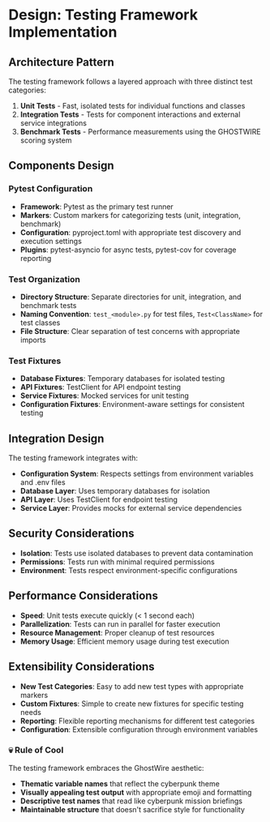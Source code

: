 <!-- OPENSPEC:START -->
# Design: Testing Framework Implementation

## Architecture Pattern
The testing framework follows a layered approach with three distinct test categories:

1. **Unit Tests** - Fast, isolated tests for individual functions and classes
2. **Integration Tests** - Tests for component interactions and external service integrations
3. **Benchmark Tests** - Performance measurements using the GHOSTWIRE scoring system

## Components Design

### Pytest Configuration
- **Framework**: Pytest as the primary test runner
- **Markers**: Custom markers for categorizing tests (unit, integration, benchmark)
- **Configuration**: pyproject.toml with appropriate test discovery and execution settings
- **Plugins**: pytest-asyncio for async tests, pytest-cov for coverage reporting

### Test Organization
- **Directory Structure**: Separate directories for unit, integration, and benchmark tests
- **Naming Convention**: `test_<module>.py` for test files, `Test<ClassName>` for test classes
- **File Structure**: Clear separation of test concerns with appropriate imports

### Test Fixtures
- **Database Fixtures**: Temporary databases for isolated testing
- **API Fixtures**: TestClient for API endpoint testing
- **Service Fixtures**: Mocked services for unit testing
- **Configuration Fixtures**: Environment-aware settings for consistent testing

## Integration Design

The testing framework integrates with:
- **Configuration System**: Respects settings from environment variables and .env files
- **Database Layer**: Uses temporary databases for isolation
- **API Layer**: Uses TestClient for endpoint testing
- **Service Layer**: Provides mocks for external service dependencies

## Security Considerations

- **Isolation**: Tests use isolated databases to prevent data contamination
- **Permissions**: Tests run with minimal required permissions
- **Environment**: Tests respect environment-specific configurations

## Performance Considerations

- **Speed**: Unit tests execute quickly (< 1 second each)
- **Parallelization**: Tests can run in parallel for faster execution
- **Resource Management**: Proper cleanup of test resources
- **Memory Usage**: Efficient memory usage during test execution

## Extensibility Considerations

- **New Test Categories**: Easy to add new test types with appropriate markers
- **Custom Fixtures**: Simple to create new fixtures for specific testing needs
- **Reporting**: Flexible reporting mechanisms for different test categories
- **Configuration**: Extensible configuration through environment variables

### 💀 Rule of Cool
The testing framework embraces the GhostWire aesthetic:
- **Thematic variable names** that reflect the cyberpunk theme
- **Visually appealing test output** with appropriate emoji and formatting
- **Descriptive test names** that read like cyberpunk mission briefings
- **Maintainable structure** that doesn't sacrifice style for functionality

<!-- OPENSPEC:END -->